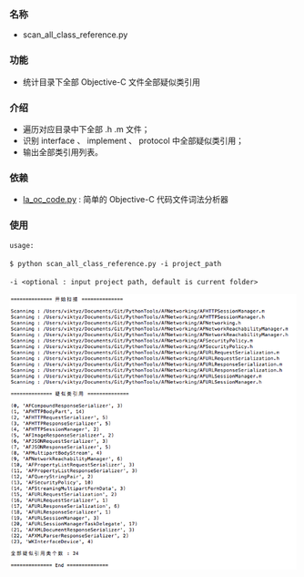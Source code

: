 ### 名称

* scan_all_class_reference.py

### 功能

* 统计目录下全部 Objective-C 文件全部疑似类引用

### 介绍

* 遍历对应目录中下全部 .h .m 文件；
* 识别 interface 、 implement 、 protocol 中全部疑似类引用；
* 输出全部类引用列表。

### 依赖

* [la_oc_code.py](/../la_oc_code) : 简单的 Objective-C 代码文件词法分析器

### 使用

```shell
usage:

$ python scan_all_class_reference.py -i project_path

-i <optional : input project path, default is current folder>
```

![scan_all_class_reference](Resource/scan_all_class_reference.png)